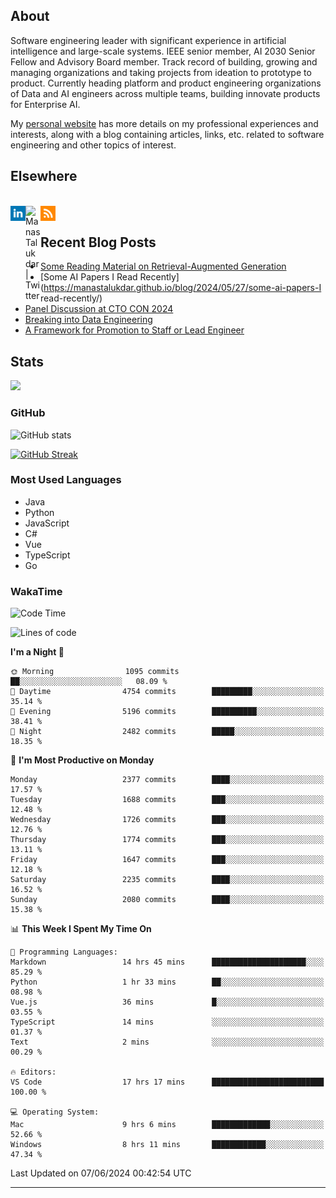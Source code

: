 ## About

Software engineering leader with significant experience in artificial intelligence and large-scale systems. IEEE senior member, AI 2030 Senior Fellow and Advisory Board member. Track record of building, growing and managing organizations and taking projects from ideation to prototype to product. Currently heading platform and product engineering organizations of Data and AI engineers across multiple teams, building innovate products for Enterprise AI.

My [personal website](https://manastalukdar.github.io/) has more details on my professional experiences and interests, along with a blog containing articles, links, etc. related to software engineering and other topics of interest.

## Elsewhere

</br>

<a href="https://www.linkedin.com/in/manastalukdar" target="_blank">
  <img align="left" alt="Manas Talukdar | Linkedin" width="24px" src="https://raw.githubusercontent.com/edent/SuperTinyIcons/master/images/svg/linkedin.svg" />
</a>
<a href="https://www.twitter.com/manastalukdar" target="_blank">
  <img align="left" alt="Manas Talukdar | Twitter" width="24px" src="https://github.com/TheDudeThatCode/TheDudeThatCode/blob/master/Assets/Twitter.svg" />
</a>
<a href="https://manastalukdar.github.io/" target="_blank">
  <img align="left" alt="Manas Talukdar | Website" width="24px" src="https://github.com/edent/SuperTinyIcons/blob/master/images/svg/rss.svg" />
</a>

</br>

## Recent Blog Posts

<!-- BLOG:START -->
- [Some Reading Material on Retrieval-Augmented Generation](https://manastalukdar.github.io/blog/2024/06/02/reading-material-retrieval-augmented-generation/)
- [Some AI Papers I Read Recently](https://manastalukdar.github.io/blog/2024/05/27/some-ai-papers-I read-recently/)
- [Panel Discussion at CTO CON 2024](https://manastalukdar.github.io/blog/2024/05/27/panel-discussion-cto-con-2024/)
- [Breaking into Data Engineering](https://manastalukdar.github.io/blog/2024/05/12/breaking-into-data-engineering/)
- [A Framework for Promotion to Staff or Lead Engineer](https://manastalukdar.github.io/blog/2024/04/30/framework-promotion-to-staff-lead-engineer/)
<!-- BLOG:END -->

## Stats

![](https://komarev.com/ghpvc/?username=manastalukdar)

### GitHub

![GitHub stats](https://github-readme-stats.vercel.app/api?username=manastalukdar&show_icons=true&hide_border=true&hide_rank=true&hide_title=true&icon_color=79ff97&text_color=cecac3&bg_color=4d4b4b)

[![GitHub Streak](https://streak-stats.demolab.com?user=manastalukdar&hide_border=true&border_radius=4&date_format=M%20j%5B%2C%20Y%5D&background=4D4B4B)](https://git.io/streak-stats)

### Most Used Languages

- Java
- Python
- JavaScript
- C#
- Vue
- TypeScript
- Go

<!--
![Top Langs](https://github-readme-stats.vercel.app/api/top-langs/?username=manastalukdar&layout=compact&hide_border=true&hide_title=true&icon_color=79ff97&text_color=cecac3&bg_color=4d4b4b)
-->

### WakaTime

<!--START_SECTION:waka-->
![Code Time](http://img.shields.io/badge/Code%20Time-4%2C543%20hrs%2019%20mins-blue)

![Lines of code](https://img.shields.io/badge/From%20Hello%20World%20I%27ve%20Written-3.2%20million%20lines%20of%20code-blue)

**I'm a Night 🦉** 

```text
🌞 Morning                1095 commits        ██░░░░░░░░░░░░░░░░░░░░░░░   08.09 % 
🌆 Daytime                4754 commits        █████████░░░░░░░░░░░░░░░░   35.14 % 
🌃 Evening                5196 commits        ██████████░░░░░░░░░░░░░░░   38.41 % 
🌙 Night                  2482 commits        █████░░░░░░░░░░░░░░░░░░░░   18.35 % 
```
📅 **I'm Most Productive on Monday** 

```text
Monday                   2377 commits        ████░░░░░░░░░░░░░░░░░░░░░   17.57 % 
Tuesday                  1688 commits        ███░░░░░░░░░░░░░░░░░░░░░░   12.48 % 
Wednesday                1726 commits        ███░░░░░░░░░░░░░░░░░░░░░░   12.76 % 
Thursday                 1774 commits        ███░░░░░░░░░░░░░░░░░░░░░░   13.11 % 
Friday                   1647 commits        ███░░░░░░░░░░░░░░░░░░░░░░   12.18 % 
Saturday                 2235 commits        ████░░░░░░░░░░░░░░░░░░░░░   16.52 % 
Sunday                   2080 commits        ████░░░░░░░░░░░░░░░░░░░░░   15.38 % 
```


📊 **This Week I Spent My Time On** 

```text
💬 Programming Languages: 
Markdown                 14 hrs 45 mins      █████████████████████░░░░   85.29 % 
Python                   1 hr 33 mins        ██░░░░░░░░░░░░░░░░░░░░░░░   08.98 % 
Vue.js                   36 mins             █░░░░░░░░░░░░░░░░░░░░░░░░   03.55 % 
TypeScript               14 mins             ░░░░░░░░░░░░░░░░░░░░░░░░░   01.37 % 
Text                     2 mins              ░░░░░░░░░░░░░░░░░░░░░░░░░   00.29 % 

🔥 Editors: 
VS Code                  17 hrs 17 mins      █████████████████████████   100.00 % 

💻 Operating System: 
Mac                      9 hrs 6 mins        █████████████░░░░░░░░░░░░   52.66 % 
Windows                  8 hrs 11 mins       ████████████░░░░░░░░░░░░░   47.34 % 
```


 Last Updated on 07/06/2024 00:42:54 UTC
<!--END_SECTION:waka-->

---

<!--

**manastalukdar/manastalukdar** is a ✨ _special_ ✨ repository because its `README.md` (this file) appears on your GitHub profile.

Here are some ideas to get you started:

- 🔭 I’m currently working on ...
- 🌱 I’m currently learning ...
- 👯 I’m looking to collaborate on ...
- 🤔 I’m looking for help with ...
- 💬 Ask me about ...
- 📫 How to reach me: ...
- 😄 Pronouns: ...
- ⚡ Fun fact: ...
-->

